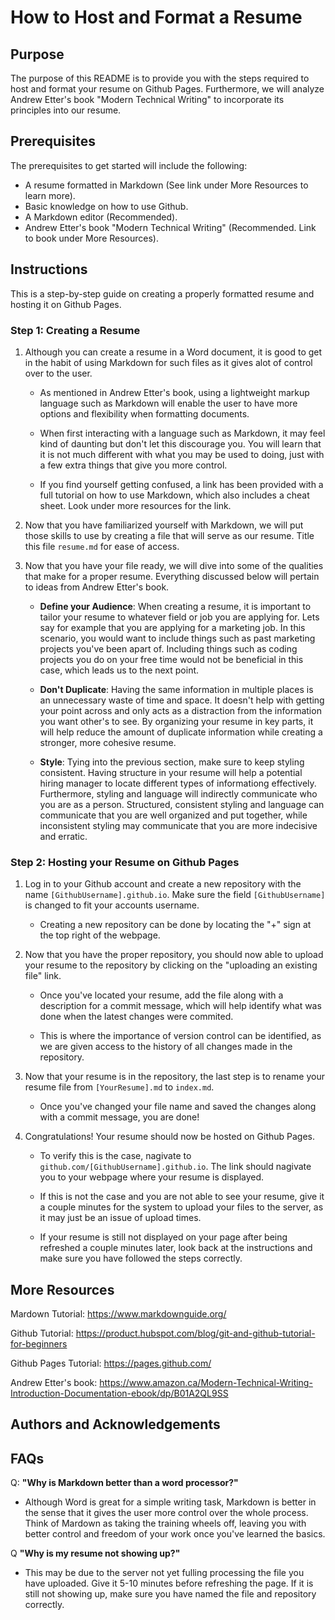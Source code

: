 # How to Host and Format a Resume
## Purpose
The purpose of this README is to provide you with the steps required to host and format your resume on Github Pages. Furthermore, we will analyze Andrew Etter's book "Modern Technical Writing" to incorporate its principles into our resume. 
## Prerequisites
The prerequisites to get started will include the following:
- A resume formatted in Markdown (See link under More Resources to learn more).
- Basic knowledge on how to use Github.
- A Markdown editor (Recommended).
- Andrew Etter's book "Modern Technical Writing" (Recommended. Link to book under More Resources).
## Instructions
This is a step-by-step guide on creating a properly formatted resume and hosting it on Github Pages.
### Step 1: Creating a Resume
  1. Although you can create a resume in a Word document, it is good to get in the habit of using Markdown for such files as it gives alot of control over to the user.

       - As mentioned in Andrew Etter's book, using a lightweight markup language such as Markdown will enable the user to have more options and flexibility when formatting documents.
    
       - When first interacting with a language such as Markdown, it may feel kind of daunting but don't let this discourage you. You will learn that it is not much different with what you may be used to doing, just with a few extra things that give you more control.
    
       - If you find yourself getting confused, a link has been provided with a full tutorial on how to use Markdown, which also includes a cheat sheet. Look under more resources for the link.
    
  2. Now that you have familiarized yourself with Markdown, we will put those skills to use by creating a file that will serve as our resume. Title this file `resume.md` for ease of access.

  3. Now that you have your file ready, we will dive into some of the qualities that make for a proper resume. Everything discussed below will pertain to ideas from Andrew Etter's book.
     
     - **Define your Audience**: When creating a resume, it is important to tailor your resume to whatever field or job you are applying for. Lets say for example that you are applying for a marketing job. In this scenario, you would want to include things such as past marketing projects you've been apart of. Including things such as coding projects you do on your free time would not be beneficial in this case, which leads us to the next point.
       
     - **Don't Duplicate**: Having the same information in multiple places is an unnecessary waste of time and space. It doesn't help with getting your point across and only acts as a distraction from the information you want other's to see. By organizing your resume in key parts, it will help reduce the amount of duplicate information while creating a stronger, more cohesive resume.
       
     - **Style**: Tying into the previous section, make sure to keep styling consistent. Having structure in your resume will help a potential hiring manager to locate different types of informationg effectively. Furthermore, styling and language will indirectly communicate who you are as a person. Structured, consistent styling and language can communicate that you are well organized and put together, while inconsistent styling may communicate that you are more indecisive and erratic.
       
### Step 2: Hosting your Resume on Github Pages
  1. Log in to your Github account and create a new repository with the name `[GithubUsername].github.io`. Make sure the field `[GithubUsername]` is changed to fit your accounts username.
     
     - Creating a new repository can be done by locating the "+" sign at the top right of the webpage.
       
  3. Now that you have the proper repository, you should now able to upload your resume to the repository by clicking on the "uploading an existing file" link.
      
     - Once you've located your resume, add the file along with a description for a commit message, which will help identify what was done when the latest changes were commited.
       
     - This is where the importance of version control can be identified, as we are given access to the history of all changes made in the repository.
       
  5. Now that your resume is in the repository, the last step is to rename your resume file from `[YourResume].md` to `index.md`.

     - Once you've changed your file name and saved the changes along with a commit message, you are done!

  6. Congratulations! Your resume should now be hosted on Github Pages.

     - To verify this is the case, nagivate to `github.com/[GithubUsername].github.io`. The link should nagivate you to your webpage where your resume is displayed.
    
     - If this is not the case and you are not able to see your resume, give it a couple minutes for the system to upload your files to the server, as it may just be an issue of upload times.
    
     - If your resume is still not displayed on your page after being refreshed a couple minutes later, look back at the instructions and make sure you have followed the steps correctly.

## More Resources
Mardown Tutorial: https://www.markdownguide.org/

Github Tutorial: https://product.hubspot.com/blog/git-and-github-tutorial-for-beginners

Github Pages Tutorial: https://pages.github.com/

Andrew Etter's book: https://www.amazon.ca/Modern-Technical-Writing-Introduction-Documentation-ebook/dp/B01A2QL9SS

## Authors and Acknowledgements
## FAQs

Q: **"Why is Markdown better than a word processor?"**

   - Although Word is great for a simple writing task, Markdown is better in the sense that it gives the user more control over the whole process. Think of Mardown as taking the training wheels off, leaving you with better control and freedom of your work once you've learned the basics. 

Q **"Why is my resume not showing up?"**

   - This may be due to the server not yet fulling processing the file you have uploaded. Give it 5-10 minutes before refreshing the page. If it is still not showing up, make sure you have named the file and repository correctly.
